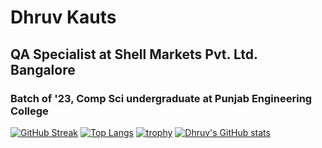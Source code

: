# Dhruv Kauts
## QA Specialist at Shell Markets Pvt. Ltd. Bangalore
### Batch of '23, Comp Sci undergraduate at Punjab Engineering College 

[![GitHub Streak](https://streak-stats.demolab.com/?user=DhruvKauts2&theme=dark)](https://git.io/streak-stats)
[![Top Langs](https://github-readme-stats.vercel.app/api/top-langs/?username=DhruvKauts2)](https://github.com/anuraghazra/github-readme-stats)
[![trophy](https://github-profile-trophy.vercel.app/?username=DhruvKauts2&theme=gruvbox)](https://github.com/DhruvKauts2/github-profile-trophy)
[![Dhruv's GitHub stats](https://github-readme-stats.vercel.app/api?username=DhruvKauts2&theme=dark&show_icons=true)](https://github.com/anuraghazra/github-readme-stats)
<!--
**DhruvKauts2/DhruvKauts2** is a ✨ _special_ ✨ repository because its `README.md` (this file) appears on your GitHub profile.

Here are some ideas to get you started:

- 🔭 I’m currently working on ...
- 🌱 I’m currently learning ...
- 👯 I’m looking to collaborate on ...
- 🤔 I’m looking for help with ...
- 💬 Ask me about ...
- 📫 How to reach me: ...
- 😄 Pronouns: ...
- ⚡ Fun fact: ...
-->

